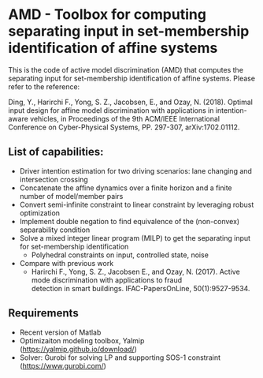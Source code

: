 # AMD - Toolbox for computing separating input in set-membership identification of affine systems

This is the code of active model discrimination (AMD) that computes the separating input for set-membership identification of affine systems. Please refer to the reference: 

Ding, Y., Harirchi F., Yong, S. Z., Jacobsen, E., and Ozay, N. (2018). Optimal input design for affine model discrimination with applications in intention-aware vehicles, in Proceedings of the 9th ACM/IEEE International Conference on Cyber-Physical Systems, PP. 297-307, arXiv:1702.01112.

## List of capabilities: 

 - Driver intention estimation for two driving scenarios: lane changing and intersection crossing
 - Concatenate the affine dynamics over a finite horizon and a finite number of model/member pairs
 - Convert semi-infinite constraint to linear constraint by leveraging robust optimization
 - Implement double negation to find equivalence of the (non-convex) separability condition 
 - Solve a mixed integer linear program (MILP) to get the separating input for set-membership identification
   - Polyhedral constraints on input, controlled state, noise
 - Compare with previous work 
   - Harirchi F., Yong, S. Z., Jacobsen E., and Ozay, N. (2017). Active mode discrimination with applications to fraud  
     detection in smart buildings. IFAC-PapersOnLine, 50(1):9527-9534.

## Requirements
 - Recent version of Matlab
 - Optimizaiton modeling toolbox, Yalmip (https://yalmip.github.io/download/)
 - Solver: Gurobi for solving LP and supporting SOS-1 constraint (https://www.gurobi.com/)

